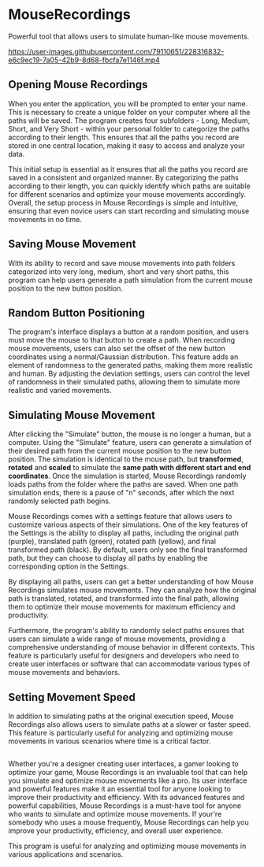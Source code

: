# MouseRecordings
Powerful tool that allows users to simulate human-like mouse movements.

https://user-images.githubusercontent.com/79110651/228316832-e6c9ec19-7a05-42b9-8d68-fbcfa7e1146f.mp4

## Opening Mouse Recordings
When you enter the application, you will be prompted to enter your name. This is necessary to create a unique folder on your computer where all the paths will be saved. The program creates four subfolders - Long, Medium, Short, and Very Short - within your personal folder to categorize the paths according to their length.
This ensures that all the paths you record are stored in one central location, making it easy to access and analyze your data.

This initial setup is essential as it ensures that all the paths you record are saved in a consistent and organized manner. By categorizing the paths according to their length, you can quickly identify which paths are suitable for different scenarios and optimize your mouse movements accordingly.
Overall, the setup process in Mouse Recordings is simple and intuitive, ensuring that even novice users can start recording and simulating mouse movements in no time.


## Saving Mouse Movement
With its ability to record and save mouse movements into path folders categorized into very long, medium, short and very short paths, this program can help users generate a path simulation from the current mouse position to the new button position.


## Random Button Positioning
The program's interface displays a button at a random position, and users must move the mouse to that button to create a path. When recording mouse movements, users can also set the offset of the new button coordinates using a normal/Gaussian distribution. This feature adds an element of randomness to the generated paths, making them more realistic and human. By adjusting the deviation settings, users can control the level of randomness in their simulated paths, allowing them to simulate more realistic and varied movements.


## Simulating Mouse Movement
After clicking the "Simulate" button, the mouse is no longer a human, but a computer.
Using the "Simulate" feature, users can generate a simulation of their desired path from the current mouse position to the new button position. The simulation is identical to the mouse path, but **transformed**, **rotated** and **scaled** to simulate the **same path with different start and end coordinates**.
Once the simulation is started, Mouse Recordings randomly loads paths from the folder where the paths are saved. When one path simulation ends, there is a pause of "n" seconds, after which the next randomly selected path begins. 

Mouse Recordings comes with a settings feature that allows users to customize various aspects of their simulations. One of the key features of the Settings is the ability to display all paths, including the original path (purple), translated path (green), rotated path (yellow), and final transformed path (black). By default, users only see the final transformed path, but they can choose to display all paths by enabling the corresponding option in the Settings.

By displaying all paths, users can get a better understanding of how Mouse Recordings simulates mouse movements. They can analyze how the original path is translated, rotated, and transformed into the final path, allowing them to optimize their mouse movements for maximum efficiency and productivity.

Furthermore, the program's ability to randomly select paths ensures that users can simulate a wide range of mouse movements, providing a comprehensive understanding of mouse behavior in different contexts. This feature is particularly useful for designers and developers who need to create user interfaces or software that can accommodate various types of mouse movements and behaviors.


## Setting Movement Speed
In addition to simulating paths at the original execution speed, Mouse Recordings also allows users to simulate paths at a slower or faster speed. This feature is particularly useful for analyzing and optimizing mouse movements in various scenarios where time is a critical factor.


## 
Whether you're a designer creating user interfaces, a gamer looking to optimize your game, Mouse Recordings is an invaluable tool that can help you simulate and optimize mouse movements like a pro. Its user interface and powerful features make it an essential tool for anyone looking to improve their productivity and efficiency.
With its advanced features and powerful capabilities, Mouse Recordings is a must-have tool for anyone who wants to simulate and optimize mouse movements. If your're somebody who uses a mouse frequently, Mouse Recordings can help you improve your productivity, efficiency, and overall user experience.

This program is useful for analyzing and optimizing mouse movements in various applications and scenarios.
